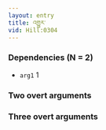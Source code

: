 ```yaml
---
layout: entry
title: འགྱུར་
vid: Hill:0304
---
```

### Dependencies (N = 2)
* `arg1` 1


### Two overt arguments


### Three overt arguments
